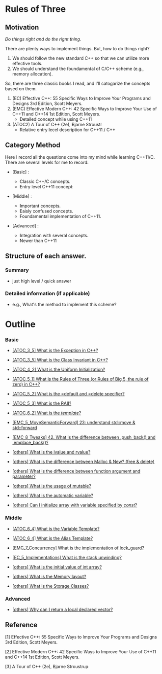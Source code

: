 # Rules of Three
## Motivation
*Do things right and do the rignt thing.*

There are plenty ways to implement things. But, how to do things right? 

1. We should follow the new standard C++ so that we can utilize more effective tools.
2. We should understand the foundamental of C/C++ scheme (e.g., memory allocation).

So, there are three classic books I read, and I'll catogarize the concepts based on them.

1. (EC) Effective C++: 55 Specific Ways to Improve Your Programs and Designs 3rd Edition, Scott Meyers. 
2. (EMC) Effective Modern C++: 42 Specific Ways to Improve Your Use of C++11 and C++14 1st Edition, Scott Meyers.
    - Detailed concept while using C++11
3. (ATOC2) A Tour of C++ (2e), Bjarne Stroustr
    - Relative entry lecel description for C++11 / C++

## Category Method
Here I record all the questions come into my mind while learning C++11/C. There are several levels for me to record.

- [Basic] :
    - Classic C++/C concepts.
    - Entry level C++11 concept: 

- [Middle] :
    - Important concepts.
    - Eaisly confused concepts.
    - Foundamental implementation of C++11.

- [Advanced] :
    - Integration with several concepts.
    - Newer than C++11

## Structure of each answer.
### Summary
- just high level / quick answer
### Detailed information (if applicable)
- e.g., What's the method to implement this scheme?

# Outline
### Basic
- [[ATOC_3_5] What is the Exception in C++?](/4_EfectiveCplusplus/ATOC_3_Modularity/5_1_Exceptions.md)
- [[ATOC_3_5] What is the Class Invariant in C++?](/4_EfectiveCplusplus/ATOC_3_Modularity/5_2_ClassInvariant.md)
- [[ATOC_4_2] What is the Uniform Initialization?](/4_EfectiveCplusplus/ATOC_4_Classes/2_3_UniformInitialization.md)
- [[ATOC_5_1] What is the Rules of Three (or Rules of Big 5, the rule of zero) in C++?](/4_EfectiveCplusplus/ATOC_5_EssentialOperstions/1_RulesOfThree.md)
- [[ATOC_5_2] What is the =default and =delete specifier?](/4_EfectiveCplusplus/ATOC_5_EssentialOperstions/2_DefaultAndDelete.md)
- [[ATOC_5_3] What is the RAII?](/4_EfectiveCplusplus/ATOC_5_EssentialOperstions/RAII.md)
- [[ATOC_6_2] What is the *template*?](/4_EfectiveCplusplus/ATOC_6_Template/2_ParameterizedTypes/WhatIsTemplate.md)
- [[EMC_5_MoveSemanticForward] 23: understand std::move & std::forward](EMC_5_RvalueReference_MoveSemantic_PerfectForwarding/23_Understand_move_and_forward.md)
- [[EMC_8_Tweaks] 42. What is the difference between .push_back() and .emplace_back()?](EMC_8_Tweaks/Diff_emplace_back_push_back.md)
- [[others] What is the lvalue and rvalue?](others/left_value_right_value.md)
- [[others] What is the difference between Malloc & New? (free & delete)](others/Diff_New_Malloc.md)
- [[others] What is the difference between function argument and parameter?](others/Diff_function_argument_parameter.md)

- [[others] What is the usage of mutable?](others/UsageOfMutable.md)
- [[others] What is the automatic variable?](others/WhatIsAutomaticVariable.md)
- [[others] Can I initialize array with variable specified by *const*?](/4_EfectiveCplusplus/others/CanI_InitializeArrayWithVariable.md)

### Middle
- [[ATOC_6_4] What is the Variable Template?](/4_EfectiveCplusplus/ATOC_6_Template/4_TemplateMechanisms/WhatIsVariableTemplate.md)
- [[ATOC_6_4] What is the Alias Template?](/4_EfectiveCplusplus/ATOC_6_Template/4_TemplateMechanisms/WhatIsAliasTemplate.md)

- [[EMC_7_Concurrency] What is the implementation of lock_guard?](EMC_7_ConcurrencyAPI/ImplementationOf_lock_gurad.md)
- [[EC_5_Implementations] What is the stack unwinding?](/4_EfectiveCplusplus/EC_5_Implementations/WhatIsStackUnwinding.md)
- [[others] What is the initial value of int array?](others/InitialValueOfArray.md)
- [[others] What is the Memory layout?](others/MemoryLayout.md)
- [[others] What is the Storage Classes?](others/StorageClasses.md)


### Advanced
- [[others] Why can I return a local declared vector?](others/WhyCanIReturnLocalDeclarecVector.md)

## Reference
[1] Effective C++: 55 Specific Ways to Improve Your Programs and Designs 3rd Edition, Scott Meyers.

[2] Effective Modern C++: 42 Specific Ways to Improve Your Use of C++11 and C++14 1st Edition, Scott Meyers.

[3] A Tour of C++ (2e), Bjarne Stroustrup